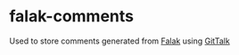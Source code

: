 # falak-comments

Used to store comments generated from [Falak](https://falak.netlify.app/) using [GitTalk](https://github.com/gitalk/gitalk) 
